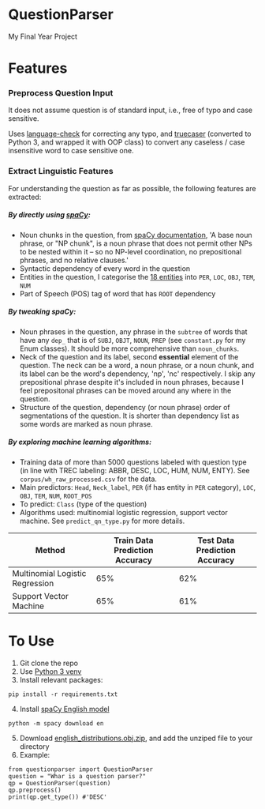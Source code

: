 # QuestionParser
My Final Year Project

# Features
### Preprocess Question Input
It does not assume question is of standard input, i.e., free of typo and case sensitive.

Uses [language-check](https://github.com/myint/language-check) for correcting any typo, and
[truecaser](https://github.com/nreimers/truecaser) (converted to Python 3, and wrapped it with OOP class) to convert any caseless / case insensitive word to case sensitive one.

### Extract Linguistic Features
For understanding the question as far as possible, the following features are extracted:
#####  By directly using [spaCy](https://github.com/explosion/spaCy):
  * Noun chunks in the question, from [spaCy documentation](https://spacy.io/api/doc#noun_chunks), 'A base noun phrase, or "NP chunk", is a noun phrase that does not permit other NPs to be nested within it – so no NP-level coordination, no prepositional phrases, and no relative clauses.' 
  * Syntactic dependency of every word in the question
  * Entities in the question, I categorise the [18 entities](https://spacy.io/api/annotation#named-entities) into `PER`, `LOC`, `OBJ`, `TEM`, `NUM`
  * Part of Speech (POS) tag of word that has `ROOT` dependency 
##### By tweaking spaCy:
  * Noun phrases in the question, any phrase in the `subtree` of words that have any `dep_` that is of `SUBJ`, `OBJT`, `NOUN`, `PREP` (see `constant.py` for my Enum classes). It should be more comprehensive than `noun_chunks`.
  * Neck of the question and its label, second <b>essential</b> element of the question. The neck can be a word, a noun phrase, or a noun chunk, and its label can be the word's dependency, 'np', 'nc' respectively. I skip any prepositional phrase despite it's included in noun phrases, because I feel prepositonal phrases can be moved around any where in the question.
  * Structure of the question, dependency (or noun phrase) order of segmentations of the question. It is shorter than dependency list as some words are marked as noun phrase.
##### By exploring machine learning algorithms:
  * Training data of more than 5000 questions labeled with question type (in line with TREC labeling: ABBR, DESC, LOC, HUM, NUM, ENTY). See `corpus/wh_raw_processed.csv` for the data.
  * Main predictors: `Head`, `Neck_label`, `PER` (if has entity in `PER` category), `LOC`, `OBJ`, `TEM`, `NUM`, `ROOT_POS`
  * To predict: `Class` (type of the question)
  * Algorithms used: multinomial logistic regression, support vector machine. See `predict_qn_type.py` for more details.

Method | Train Data Prediction Accuracy | Test Data Prediction Accuracy 
------------ | ------------ | -------------
Multinomial Logistic Regression | 65% | 62%
Support Vector Machine | 65% | 61%

# To Use
1. Git clone the repo
2. Use [Python 3 venv](https://docs.python.org/3/library/venv.html)
3. Install relevant packages:
```
pip install -r requirements.txt
```
4. Install [spaCy English model](https://spacy.io/usage/models)
```
python -m spacy download en
```
5. Download [english_distributions.obj.zip](https://github.com/nreimers/truecaser/releases), and add the unziped file to your directory
6. Example:
```
from questionparser import QuestionParser
question = "Whar is a question parser?"
qp = QuestionParser(question)
qp.preprocess()
print(qp.get_type()) #'DESC'
```


